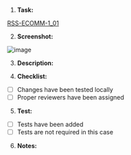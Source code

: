 1. **Task:**
 <!-- Correct link to current task -->
 [RSS-ECOMM-1_01](https://github.com/rolling-scopes-school/tasks/blob/master/tasks/eCommerce-Application/Sprints/Sprint1/RSS-ECOMM-1_01.md)

2. **Screenshot:**
 <!-- Correct screenshots to show the changes if possible -->
 ![image](https://github.com)

3. **Description:**
 <!-- Provide a short summary of the changes -->

4. **Checklist:**
 - [ ] Changes have been tested locally
 - [ ] Proper reviewers have been assigned

5. **Test:**
 - [ ] Tests have been added
 - [ ] Tests are not required in this case

6. **Notes:**
 <!-- Any additional notes or comments -->

